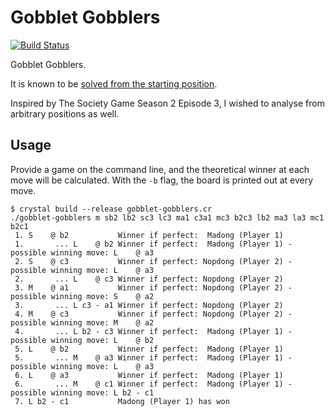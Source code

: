 # Gobblet Gobblers

[![Build Status](https://travis-ci.org/petertseng/gobblet-gobblers.svg?branch=master)](https://travis-ci.org/petertseng/gobblet-gobblers)

Gobblet Gobblers.

It is known to be [solved from the starting position](https://github.com/racket/games/blob/master/gobblet/plays-3x3.rkt).

Inspired by The Society Game Season 2 Episode 3, I wished to analyse from arbitrary positions as well.

## Usage

Provide a game on the command line, and the theoretical winner at each move will be calculated.
With the `-b` flag, the board is printed out at every move.

```
$ crystal build --release gobblet-gobblers.cr
./gobblet-gobblers m sb2 lb2 sc3 lc3 ma1 c3a1 mc3 b2c3 lb2 ma3 la3 mc1 b2c1
 1. S    @ b2           Winner if perfect:  Madong (Player 1)
 1.       ... L    @ b2 Winner if perfect:  Madong (Player 1) - possible winning move: L    @ a3
 2. S    @ c3           Winner if perfect: Nopdong (Player 2) - possible winning move: L    @ a3
 2.       ... L    @ c3 Winner if perfect: Nopdong (Player 2)
 3. M    @ a1           Winner if perfect: Nopdong (Player 2) - possible winning move: S    @ a2
 3.       ... L c3 - a1 Winner if perfect: Nopdong (Player 2)
 4. M    @ c3           Winner if perfect: Nopdong (Player 2) - possible winning move: M    @ a2
 4.       ... L b2 - c3 Winner if perfect:  Madong (Player 1) - possible winning move: L    @ b2
 5. L    @ b2           Winner if perfect:  Madong (Player 1)
 5.       ... M    @ a3 Winner if perfect:  Madong (Player 1) - possible winning move: L    @ a3
 6. L    @ a3           Winner if perfect:  Madong (Player 1)
 6.       ... M    @ c1 Winner if perfect:  Madong (Player 1) - possible winning move: L b2 - c1
 7. L b2 - c1           Madong (Player 1) has won
```
